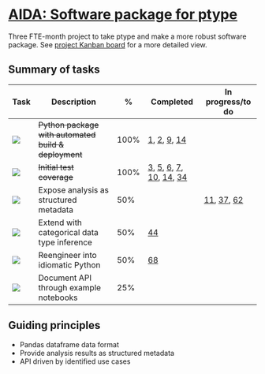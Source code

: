 # [AIDA: Software package for ptype](https://github.com/alan-turing-institute/Hut23/issues/438)

Three FTE-month project to take ptype and make a more robust software package. See [project Kanban board](https://github.com/alan-turing-institute/ptype-dmkd/projects/1) for a more detailed view.

## Summary of tasks

| Task | Description | % | Completed | In progress/to do |
| --- | --- | --- | --- | --- |
| [![](https://img.shields.io/github/labels/alan-turing-institute/ptype-dmkd/task:python-package)](https://github.com/alan-turing-institute/ptype-dmkd/labels/task:python-package) | <s>Python package with automated build & deployment</s> | 100% | [1](https://github.com/alan-turing-institute/ptype-dmkd/issues/1), [2](https://github.com/alan-turing-institute/ptype-dmkd/issues/2), [9](https://github.com/alan-turing-institute/ptype-dmkd/issues/9), [14](https://github.com/alan-turing-institute/ptype-dmkd/issues/14) |
| [![](https://img.shields.io/github/labels/alan-turing-institute/ptype-dmkd/task:test-coverage)](https://github.com/alan-turing-institute/ptype-dmkd/labels/task:test-coverage) | <s>Initial test coverage</s> | 100% | [3](https://github.com/alan-turing-institute/ptype-dmkd/issues/3), [5](https://github.com/alan-turing-institute/ptype-dmkd/issues/5), [6](https://github.com/alan-turing-institute/ptype-dmkd/issues/6), [7](https://github.com/alan-turing-institute/ptype-dmkd/issues/7), [10](https://github.com/alan-turing-institute/ptype-dmkd/issues/10), [14](https://github.com/alan-turing-institute/ptype-dmkd/issues/14), [34](https://github.com/alan-turing-institute/ptype-dmkd/issues/34) |
| [![](https://img.shields.io/github/labels/alan-turing-institute/ptype-dmkd/task:core-api)](https://github.com/alan-turing-institute/ptype-dmkd/labels/task:core-api) | Expose analysis as structured metadata | 50% | | [11](https://github.com/alan-turing-institute/ptype-dmkd/issues/11), [37](https://github.com/alan-turing-institute/ptype-dmkd/issues/37), [62](https://github.com/alan-turing-institute/ptype-dmkd/issues/62) |
| [![](https://img.shields.io/github/labels/alan-turing-institute/ptype-dmkd/task:categorical-data)](https://github.com/alan-turing-institute/ptype-dmkd/labels/task:categorical-data) | Extend with categorical data type inference | 50% | [44](https://github.com/alan-turing-institute/ptype-dmkd/issues/44)
| [![](https://img.shields.io/github/labels/alan-turing-institute/ptype-dmkd/task:internal-design)](https://github.com/alan-turing-institute/ptype-dmkd/labels/task:internal-design) | Reengineer into idiomatic Python | 50% | [68](https://github.com/alan-turing-institute/ptype-dmkd/issues/68) |
| [![](https://img.shields.io/github/labels/alan-turing-institute/ptype-dmkd/task:usage-docs)](https://github.com/alan-turing-institute/ptype-dmkd/labels/task:usage-docs) | Document API through example notebooks | 25% | 

## Guiding principles

- Pandas dataframe data format
- Provide analysis results as structured metadata
- API driven by identified use cases
